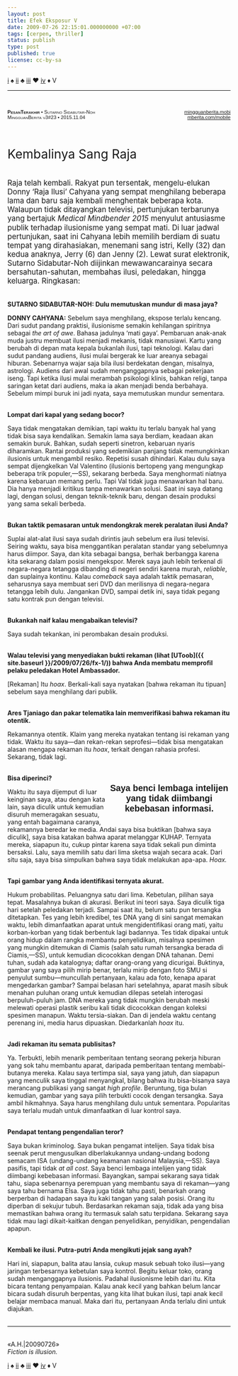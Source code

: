 ```yaml
--- 
layout: post 
title: Efek Eksposur V 
date: 2009-07-26 22:15:01.000000000 +07:00 
tags: [cerpen, thriller]
status: publish 
type: post 
published: true 
license: cc-by-sa
---
```


<p class='mr'><a href="{{ site.baseurl }}/2009/07/26/fx-1">i</a> ♠ <a href="{{ site.baseurl }}/2009/07/26/fx-2">ii</a> ♣ <a href="{{ site.baseurl }}/2009/07/26/fx-3">iii</a> ♥ <a href="{{ site.baseurl }}/2009/07/26/fx-4">iv</a> ♦ V</p>

<p style="border-top:1px solid #000;">&nbsp;</p>

<p class='ni' style="line-height:1em;font:normal small-caps .8em sans-serif;width:60%;float:left;"><strong>PesanTerakhir</strong> • Sutarno Sidabutar-Noh <br />MingguanBerita v3#23 • 2015.11.04</p>

<p style="text-align:right;line-height:1em;font:normal normal .8em sans-serif;width:30%;float:right"><a href="{{ site.baseurl }}/2009/07/26/fx-1/">mingguanberita.mobi</a><br /><a href="{{ site.baseurl }}/2009/07/26/fx-1/">mberita.com/mobile</a></p>

<p style="clear:both;">&nbsp;</p>

<p class='cn ni' style="line-height:1.5em;font-size:2em;margin:1em 0;">Kembalinya Sang Raja</p>

<p class='ni lf' style="line-height:1.2em;font-size:1.2em;margin:2em 0;">Raja telah kembali. Rakyat pun tersentak, mengelu-elukan Donny ‘Raja Ilusi’ Cahyana yang sempat menghilang beberapa lama dan baru saja kembali menghentak beberapa kota. Walaupun tidak ditayangkan televisi, pertunjukan terbarunya yang bertajuk <em>Medical Mindbender 2015</em> menyulut antusiasme publik terhadap ilusionisme yang sempat mati. Di luar jadwal pertunjukan, saat ini Cahyana lebih memilih berdiam di suatu tempat yang dirahasiakan, menemani sang istri, Kelly (32) dan kedua anaknya, Jerry (6) dan Jenny (2). Lewat surat elektronik, Sutarno Sidabutar-Noh diijinkan mewawancarainya secara bersahutan-sahutan, membahas ilusi, peledakan, hingga keluarga. Ringkasan:</p>

**SUTARNO SIDABUTAR-NOH: Dulu memutuskan mundur di masa jaya?**

**DONNY CAHYANA:** Sebelum saya menghilang, ekspose terlalu kencang. Dari sudut pandang praktisi, ilusionisme semakin kehilangan spiritnya sebagai *the art of awe*. Bahasa jadulnya ‘mati gaya’. Pembaruan anak-anak muda justru membuat ilusi menjadi mekanis, tidak manusiawi. Kartu yang berubah di depan mata kepala bukanlah ilusi, tapi teknologi. Kalau dari sudut pandang audiens, ilusi mulai bergerak ke luar areanya sebagai hiburan. Sebenarnya wajar saja bila ilusi berdekatan dengan, misalnya, astrologi. Audiens dari awal sudah menganggapnya sebagai pekerjaan iseng. Tapi ketika ilusi mulai merambah psikologi klinis, bahkan religi, tanpa saringan ketat dari audiens, maka ia akan menjadi benda berbahaya. Sebelum mimpi buruk ini jadi nyata, saya memutuskan mundur sementara.<br /><br />

**Lompat dari kapal yang sedang bocor?**

Saya tidak mengatakan demikian, tapi waktu itu terlalu banyak hal yang tidak bisa saya kendalikan. Semakin lama saya berdiam, keadaan akan semakin buruk. Bahkan, sudah seperti sinetron, kebaruan nyaris diharamkan. Rantai produksi yang sedemikian panjang tidak memungkinkan ilusionis untuk mengambil resiko. Repetisi susah dihindari. Kalau dulu saya sempat dijengkelkan Val Valentino (ilusionis bertopeng yang mengungkap beberapa trik populer,—SS), sekarang berbeda. Saya menghormati niatnya karena kebaruan memang perlu. Tapi Val tidak juga menawarkan hal baru. Dia hanya menjadi kritikus tanpa menawarkan solusi. Saat ini saya datang lagi, dengan solusi, dengan teknik-teknik baru, dengan desain produksi yang sama sekali berbeda.<br /><br />

**Bukan taktik pemasaran untuk mendongkrak merek peralatan ilusi Anda?**

Suplai alat-alat ilusi saya sudah dirintis jauh sebelum era ilusi televisi. Seiring waktu, saya bisa menggantikan peralatan standar yang sebelumnya harus diimpor. Saya, dan kita sebagai bangsa, berhak berbangga karena kita sekarang dalam posisi mengekspor. Merek saya jauh lebih terkenal di negara-negara tetangga dibanding di negeri sendiri karena murah, *reliable*, dan suplainya kontinu. Kalau *comeback* saya adalah taktik pemasaran, seharusnya saya membuat seri DVD dan merilisnya di negara-negara tetangga lebih dulu. Jangankan DVD, sampai detik ini, saya tidak pegang satu kontrak pun dengan televisi.<br /><br />

**Bukankah naif kalau mengabaikan televisi?**

Saya sudah tekankan, ini perombakan desain produksi.<br /><br />

**Walau televisi yang menyediakan bukti rekaman (lihat [UToob]({{ site.baseurl }}/2009/07/26/fx-1/)) bahwa Anda membatu memprofil pelaku peledakan Hotel Ambassador.**

[Rekaman] Itu *hoax*. Berkali-kali saya nyatakan [bahwa rekaman itu tipuan] sebelum saya menghilang dari publik.<br /><br />

**Ares Tjaniago dan pakar telematika lain memverifikasi bahwa rekaman itu otentik.**

Rekamannya otentik. Klaim yang mereka nyatakan tentang isi rekaman yang tidak. Waktu itu saya—dan rekan-rekan seprofesi—tidak bisa mengatakan alasan mengapa rekaman itu *hoax*, terkait dengan rahasia profesi. Sekarang, tidak lagi.<br /><br />

<p class='cn ni' style="width:55%;float:right;text-align:center;font:normal bold 1.4em sans-serif;margin-top:1em;padding:0 0 .2em .2em;">Saya benci lembaga intelijen yang tidak diimbangi kebebasan informasi.</p>

**Bisa diperinci?**

Waktu itu saya dijemput di luar keinginan saya, atau dengan kata lain, saya diculik untuk kemudian disuruh memeragakan sesuatu, yang entah bagaimana caranya, rekamannya beredar ke media. Andai saya bisa buktikan [bahwa saya diculik], saya bisa katakan bahwa aparat melanggar KUHAP. Ternyata mereka, siapapun itu, cukup pintar karena saya tidak sekali pun diminta bersaksi. Lalu, saya memilih satu dari lima sketsa wajah secara acak. Dari situ saja, saya bisa simpulkan bahwa saya tidak melakukan apa-apa. *Hoax.*<br /><br />

**Tapi gambar yang Anda identifikasi ternyata akurat.**

Hukum probabilitas. Peluangnya satu dari lima. Kebetulan, pilihan saya tepat. Masalahnya bukan di akurasi. Berikut ini teori saya. Saya diculik tiga hari setelah peledakan terjadi. Sampai saat itu, belum satu pun tersangka ditetapkan. Tes yang lebih kredibel, tes DNA yang di sini sangat memakan waktu, lebih dimanfaatkan aparat untuk mengidentifikasi orang mati, yaitu korban-korban yang tidak berbentuk lagi badannya. Tes tidak dipakai untuk orang hidup dalam rangka membantu penyelidikan, misalnya spesimen yang mungkin ditemukan di Ciamis (salah satu rumah tersangka berada di Ciamis,—SS), untuk kemudian dicocokkan dengan DNA tahanan. Demi tuhan, sudah ada katalognya; daftar orang-orang yang dicurigai. Buktinya, gambar yang saya pilih mirip benar, terlalu mirip dengan foto SMU si penyulut sumbu—muncullah pertanyaan, kalau ada foto, kenapa aparat mengedarkan gambar? Sampai belasan hari setelahnya, aparat masih sibuk menahan puluhan orang untuk kemudian dilepas setelah interogasi berpuluh-puluh jam. DNA mereka yang tidak mungkin berubah meski melewati operasi plastik seribu kali tidak dicocokkan dengan koleksi spesimen manapun. Waktu tersia-siakan. Dan di jendela waktu centang perenang ini, media harus dipuaskan. Diedarkanlah *hoax* itu.<br /><br />

**Jadi rekaman itu semata publisitas?**

Ya. Terbukti, lebih menarik pemberitaan tentang seorang pekerja hiburan yang sok tahu membantu aparat, daripada pemberitaan tentang membabi-butanya mereka. Kalau saya tertimpa sial, saya yang jatuh, dan siapapun yang menculik saya tinggal menyangkal, bilang bahwa itu bisa-bisanya saya merancang publikasi yang sangat *high profile*. Beruntung, tiga bulan kemudian, gambar yang saya pilih terbukti cocok dengan tersangka. Saya ambil hikmahnya. Saya harus menghilang dulu untuk sementara. Popularitas saya terlalu mudah untuk dimanfaatkan di luar kontrol saya.<br /><br />

**Pendapat tentang pengendalian teror?**

Saya bukan kriminolog. Saya bukan pengamat intelijen. Saya tidak bisa seenak perut mengusulkan diberlakukannya undang-undang bodong semacam ISA (undang-undang keamanan nasional Malaysia,—SS). Saya pasifis, tapi tidak *at all cost*. Saya benci lembaga intelijen yang tidak diimbangi kebebasan informasi. Bayangkan, sampai sekarang saya tidak tahu, siapa sebenarnya perempuan yang membantu saya di rekaman—yang saya tahu bernama Elsa. Saya juga tidak tahu pasti, benarkah orang berperban di hadapan saya itu kaki tangan yang salah posisi. Orang itu diperban di sekujur tubuh. Berdasarkan rekaman saja, tidak ada yang bisa memastikan bahwa orang itu termasuk salah satu terpidana. Sekarang saya tidak mau lagi dikait-kaitkan dengan penyelidikan, penyidikan, pengendalian apapun.<br /><br />

**Kembali ke ilusi. Putra-putri Anda mengikuti jejak sang ayah?**

Hari ini, siapapun, balita atau lansia, cukup masuk sebuah toko ilusi—yang jaringan terbesarnya kebetulan saya kontrol. Begitu keluar toko, orang sudah menganggapnya ilusionis. Padahal ilusionisme lebih dari itu. Kita bicara tentang penyampaian. Kalau anak kecil yang bahkan belum lancar bicara sudah disuruh berpentas, yang kita lihat bukan ilusi, tapi anak kecil belajar membaca manual. Maka dari itu, pertanyaan Anda terlalu dini untuk diajukan.<br /><br />

<p style="border-top:1px solid #000;">&nbsp;</p>

<p class='rg'>«A.H.|20090726»<br />
<em>Fiction is illusion.</em></p>

<p class='mr'><a href="{{ site.baseurl }}/2009/07/26/fx-1">i</a> ♠ <a href="{{ site.baseurl }}/2009/07/26/fx-2">ii</a> ♣ <a href="{{ site.baseurl }}/2009/07/26/fx-3">iii</a> ♥ <a href="{{ site.baseurl }}/2009/07/26/fx-4">iv</a> ♦ V</p>

